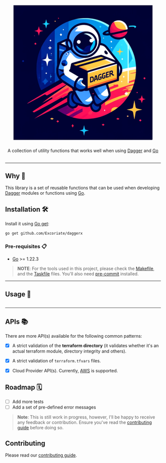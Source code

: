 <h1 align="center">
  <img alt="logo" src="img/logo.png" width="450px"/><br/>
</h1>
<p align="center">A collection of utility functions that works well when using <a href="https://www.dagger.io/">Dagger</a> and  <a href="https://golang.org/">Go</a><br/><br/>


---

## Why 🤔

This library is a set of reusable functions that can be used when developing [Dagger](https://www.dagger.io/) modules or functions using [Go](https://golang.org/). 
## Installation 🛠️

Install it using [Go get](https://golang.org/cmd/go/#hdr-Add_dependencies_to_current_module_and_install_them):

```bash
go get github.com/Excoriate/daggerx
```

### Pre-requisites 📋

- [Go](https://golang.org/doc/install) >= 1.22.3

>**NOTE**: For the tools used in this project, please check the [Makefile](./Makefile), and the [Taskfile](./Taskfile.yml) files. You'll also need [pre-commit](https://pre-commit.com/) installed.

---


## Usage 🚀

```go

```

---

## APIs 📚

There are more API(s) available for the following common patterns:

- [x] A strict validation of the **terraform directory** (it validates whether it's an actual terraform module, directory integrity and others).
- [x] A strict validation of `terraform.tfvars` files.
- [x] Cloud Provider API(s). Currently, [AWS](https://aws.amazon.com/) is supported.


## Roadmap 🗓️

- [ ] Add more tests
- [ ] Add a set of pre-defined error messages

>**Note**: This is still work in progress, however, I'll be happy to receive any feedback or contribution. Ensure you've read the [contributing guide](./CONTRIBUTING.md) before doing so.


## Contributing

Please read our [contributing guide](./CONTRIBUTING.md).
